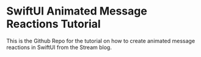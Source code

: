# SwiftUI Animated Message Reactions Tutorial

This is the Github Repo for the tutorial on how to create animated message reactions in SwiftUI from the Stream blog.